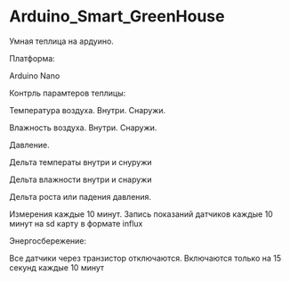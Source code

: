 # Arduino_Smart_GreenHouse
Умная теплица на ардуино.

Платформа:

Arduino Nano

Контрль парамтеров теплицы:

Температура воздуха. Внутри. Снаружи.

Влажность воздуха. Внутри. Снаружи.

Давление.

Дельта температы внутри и снуружи

Дельта влажности внутри и снаружи

Дельта роста или падения давления.


Измерения каждые 10 минут. Запись показаний датчиков каждые 10 минут на sd карту в формате influx


Энергосбережение:

Все датчики через транзистор отключаются. Включаются только на 15 секунд каждые 10 минут


